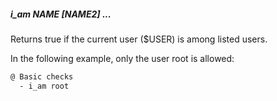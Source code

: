 ##### i_am NAME [NAME2] ...

Returns true if the current user ($USER) is among listed users.

In the following example, only the user root is allowed:

```bash
@ Basic checks
  - i_am root
```
